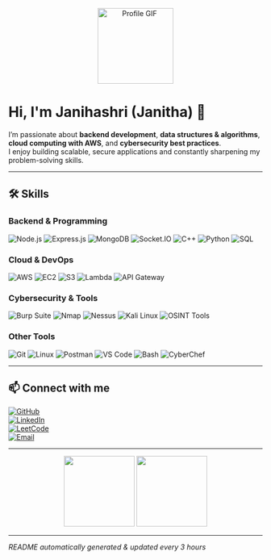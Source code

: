 
<p align="center">
  <img src="https://raw.githubusercontent.com/janihashri/janihashri/master/profile.gif" alt="Profile GIF" width="150" />
</p>

# Hi, I'm Janihashri (Janitha) 👋

I’m passionate about **backend development**, **data structures & algorithms**, **cloud computing with AWS**, and **cybersecurity best practices**.  
I enjoy building scalable, secure applications and constantly sharpening my problem-solving skills.

---

## 🛠️ Skills

### Backend & Programming
![Node.js](https://img.shields.io/badge/-Node.js-000?&logo=node.js)
![Express.js](https://img.shields.io/badge/-Express.js-000?&logo=express)
![MongoDB](https://img.shields.io/badge/-MongoDB-000?&logo=mongodb)
![Socket.IO](https://img.shields.io/badge/-Socket.IO-000?&logo=socket.io)
![C++](https://img.shields.io/badge/-C++-000?&logo=c%2b%2b)
![Python](https://img.shields.io/badge/-Python-000?&logo=python)
![SQL](https://img.shields.io/badge/-MySQL-000?&logo=mysql)

### Cloud & DevOps
![AWS](https://img.shields.io/badge/-AWS-000?&logo=amazon-aws)
![EC2](https://img.shields.io/badge/-EC2-000?&logo=amazon-aws)
![S3](https://img.shields.io/badge/-S3-000?&logo=amazon-aws)
![Lambda](https://img.shields.io/badge/-Lambda-000?&logo=amazon-aws)
![API Gateway](https://img.shields.io/badge/-API%20Gateway-000?&logo=amazon-aws)

### Cybersecurity & Tools
![Burp Suite](https://img.shields.io/badge/-Burp_Suite-000?&logo=portswigger)
![Nmap](https://img.shields.io/badge/-Nmap-000?&logo=nmap)
![Nessus](https://img.shields.io/badge/-Nessus-000?&logo=nessus)
![Kali Linux](https://img.shields.io/badge/-Kali_Linux-000?&logo=kali-linux)
![OSINT Tools](https://img.shields.io/badge/-OSINT-000?&logo=google)

### Other Tools
![Git](https://img.shields.io/badge/-Git-000?&logo=git)
![Linux](https://img.shields.io/badge/-Linux-000?&logo=linux)
![Postman](https://img.shields.io/badge/-Postman-000?&logo=postman)
![VS Code](https://img.shields.io/badge/-VS_Code-000?&logo=visual-studio-code)
![Bash](https://img.shields.io/badge/-Bash-000?&logo=gnu-bash)
![CyberChef](https://img.shields.io/badge/-CyberChef-000?&logo=chef)

---

## 📫 Connect with me

[![GitHub](https://img.shields.io/badge/GitHub-%2312100E.svg?style=for-the-badge&logo=github&logoColor=white)](https://github.com/janihashri)  
[![LinkedIn](https://img.shields.io/badge/LinkedIn-%230077B5.svg?style=for-the-badge&logo=linkedin&logoColor=white)](https://linkedin.com/in/janihashri)  
[![LeetCode](https://img.shields.io/badge/LeetCode-%23000000.svg?style=for-the-badge&logo=leetcode&logoColor=orange)](https://leetcode.com/janihashri)  
[![Email](https://img.shields.io/badge/Email-%23D14836.svg?style=for-the-badge&logo=gmail&logoColor=white)](mailto:your.email@example.com)

---

<p align="center">
  <img height="140px" src="https://github-readme-stats.vercel.app/api?username=janihashri&show_icons=true&hide_title=true&count_private=true&theme=radical" />
  <img height="140px" src="https://github-readme-stats.vercel.app/api/top-langs/?username=janihashri&layout=compact&hide=html&theme=radical" />
</p>

---

*README automatically generated & updated every 3 hours*


    

